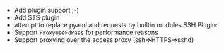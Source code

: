 - Add plugin support ;-)
- Add STS plugin
- attempt to replace pyaml and requests by builtin modules
SSH Plugin:
- Support `ProxyUseFdPass` for performance reasons
- Support proxying over the access proxy (ssh=>HTTPS=>sshd)
